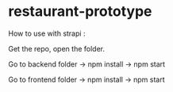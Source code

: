 # restaurant-prototype

How to use with strapi : 

Get the repo, open the folder.

Go to backend folder -> npm install -> npm start

Go to frontend folder -> npm install -> npm start